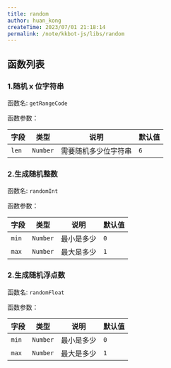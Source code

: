```yaml
---
title: random
author: huan_kong
createTime: 2023/07/01 21:18:14
permalink: /note/kkbot-js/libs/random
---
```


## 函数列表

### 1.随机 x 位字符串

函数名: `getRangeCode`

函数参数：

| 字段  | 类型     | 说明                 | 默认值 |
| ----- | -------- | -------------------- | ------ |
| `len` | `Number` | 需要随机多少位字符串 | `6`    |

### 2.生成随机整数

函数名: `randomInt`

函数参数：

| 字段  | 类型     | 说明       | 默认值 |
| ----- | -------- | ---------- | ------ |
| `min` | `Number` | 最小是多少 | `0`    |
| `max` | `Number` | 最大是多少 | `1`    |

### 2.生成随机浮点数

函数名: `randomFloat`

函数参数：

| 字段  | 类型     | 说明       | 默认值 |
| ----- | -------- | ---------- | ------ |
| `min` | `Number` | 最小是多少 | `0`    |
| `max` | `Number` | 最大是多少 | `1`    |
